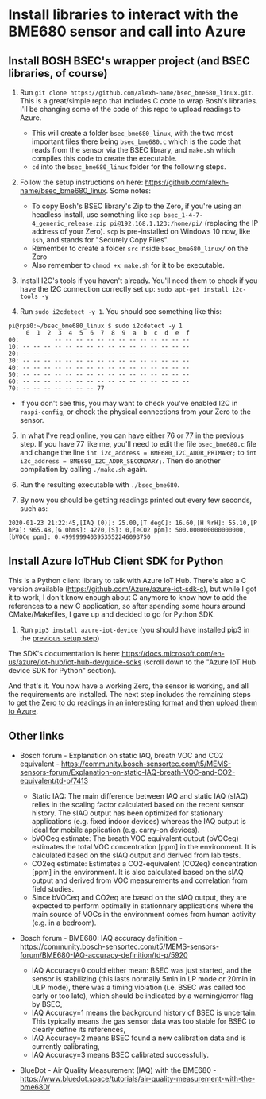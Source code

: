 # Install libraries to interact with the BME680 sensor and call into Azure

## Install BOSH BSEC's wrapper project (and BSEC libraries, of course)

1. Run `git clone https://github.com/alexh-name/bsec_bme680_linux.git`. This is a great/simple repo that includes C code to wrap Bosh's libraries. I'll be changing some of the code of this repo to upload readings to Azure.

    - This will create a folder `bsec_bme680_linux`, with the two most important files there being `bsec_bme680.c` which is the code that reads from the sensor via the BSEC library, and `make.sh` which compiles this code to create the executable.
    - `cd` into the `bsec_bme680_linux` folder for the following steps.

2. Follow the setup instructions on here: https://github.com/alexh-name/bsec_bme680_linux. Some notes:
    - To copy Bosh's BSEC library's Zip to the Zero, if you're using an headless install, use something like `scp bsec_1-4-7-4_generic_release.zip pi@192.168.1.123:/home/pi/` (replacing the IP address of your Zero). `scp` is pre-installed on Windows 10 now, like `ssh`, and stands for "Securely Copy Files".
    - Remember to create a folder `src` inside `bsec_bme680_linux/` on the Zero
    - Also remember to `chmod +x make.sh` for it to be executable.

3. Install I2C's tools if you haven't already. You'll need them to check if you have the I2C connection correctly set up: `sudo apt-get install i2c-tools -y`
4. Run `sudo i2cdetect -y 1`. You should see something like this:

```
pi@rpi0:~/bsec_bme680_linux $ sudo i2cdetect -y 1
     0  1  2  3  4  5  6  7  8  9  a  b  c  d  e  f
00:          -- -- -- -- -- -- -- -- -- -- -- -- --
10: -- -- -- -- -- -- -- -- -- -- -- -- -- -- -- --
20: -- -- -- -- -- -- -- -- -- -- -- -- -- -- -- --
30: -- -- -- -- -- -- -- -- -- -- -- -- -- -- -- --
40: -- -- -- -- -- -- -- -- -- -- -- -- -- -- -- --
50: -- -- -- -- -- -- -- -- -- -- -- -- -- -- -- --
60: -- -- -- -- -- -- -- -- -- -- -- -- -- -- -- --
70: -- -- -- -- -- -- -- 77
```

- If you don't see this, you may want to check you've enabled I2C in `raspi-config`, or check the physical connections from your Zero to the sensor.

5. In what I've read online, you can have either 76 or 77 in the previous step. If you have 77 like me, you'll need to edit the file `bsec_bme680.c` file and change the line `int i2c_address = BME680_I2C_ADDR_PRIMARY;` to `int i2c_address = BME680_I2C_ADDR_SECONDARY;`. Then do another compilation by calling `./make.sh` again.

6. Run the resulting executable with `./bsec_bme680`.

7. By now you should be getting readings printed out every few seconds, such as:

```
2020-01-23 21:22:45,[IAQ (0)]: 25.00,[T degC]: 16.60,[H %rH]: 55.10,[P hPa]: 965.48,[G Ohms]: 4270,[S]: 0,[eCO2 ppm]: 500.000000000000000,[bVOCe ppm]: 0.4999999403953552246093750
```

## Install Azure IoTHub Client SDK for Python

This is a Python client library to talk with Azure IoT Hub. There's also a C version available (https://github.com/Azure/azure-iot-sdk-c), but while I got it to work, I don't know enough about C anymore to know how to add the references to a new C application, so after spending some hours around CMake/Makefiles, I gave up and decided to go for Python SDK.

1. Run `pip3 install azure-iot-device` (you should have installed pip3 in the [previous setup step](DeviceSetup.md))

The SDK's documentation is here: https://docs.microsoft.com/en-us/azure/iot-hub/iot-hub-devguide-sdks (scroll down to the "Azure IoT Hub device SDK for Python" section).

And that's it. You now have a working Zero, the sensor is working, and all the requirements are installed. The next step includes the remaining steps to [get the Zero to do readings in an interesting format and then upload them to Azure](DeviceUploadData.md).


## Other links

- Bosch forum - Explanation on static IAQ, breath VOC and CO2 equivalent - https://community.bosch-sensortec.com/t5/MEMS-sensors-forum/Explanation-on-static-IAQ-breath-VOC-and-CO2-equivalent/td-p/7413

    - Static IAQ: The main difference between IAQ and static IAQ (sIAQ) relies in the scaling factor calculated based on the recent sensor history. The sIAQ output has been optimized for stationary applications (e.g. fixed indoor devices) whereas the IAQ output is ideal for mobile application (e.g. carry-on devices).
    - bVOCeq estimate: The breath VOC equivalent output (bVOCeq) estimates the total VOC concentration [ppm] in the environment. It is calculated based on the sIAQ output and derived from lab tests.
    - CO2eq estimate: Estimates a CO2-equivalent (CO2eq) concentration [ppm] in the environment. It is also calculated based on the sIAQ output and derived from VOC measurements and correlation from field studies.
    - Since bVOCeq and CO2eq are based on the sIAQ output, they are expected to perform optimally in stationnary applications where the main source of VOCs in the environment comes from human activity (e.g. in a bedroom).


- Bosch forum - BME680: IAQ accuracy definition - https://community.bosch-sensortec.com/t5/MEMS-sensors-forum/BME680-IAQ-accuracy-definition/td-p/5920

    - IAQ Accuracy=0 could either mean: BSEC was just started, and the sensor is stabilizing (this lasts normally 5min in LP mode or 20min in ULP mode),
there was a timing violation (i.e. BSEC was called too early or too late), which should be indicated by a warning/error flag by BSEC,
    - IAQ Accuracy=1 means the background history of BSEC is uncertain. This typically means the gas sensor data was too stable for BSEC to clearly define its references,
    - IAQ Accuracy=2 means BSEC found a new calibration data and is currently calibrating,
    - IAQ Accuracy=3 means BSEC calibrated successfully.

- BlueDot - Air Quality Measurement (IAQ) with the BME680 - https://www.bluedot.space/tutorials/air-quality-measurement-with-the-bme680/
